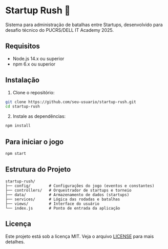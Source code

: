 # Startup Rush 🚀

Sistema para administração de batalhas entre Startups, desenvolvido para desafio técnico do PUCRS/DELL IT Academy 2025. 

## Requisitos

- Node.js 14.x ou superior
- npm 6.x ou superior

## Instalação

1. Clone o repositório:
```bash
git clone https://github.com/seu-usuario/startup-rush.git
cd startup-rush
```

2. Instale as dependências:
```bash
npm install
```

## Para iniciar o jogo

```bash
npm start
```

## Estrutura do Projeto

```
startup-rush/
├── config/        # Configurações do jogo (eventos e constantes)
├── controllers/   # Orquestrador de startups e torneio
├── data/          # Armazenamento de dados (startups)
├── services/      # Lógica das rodadas e batalhas
├── views/         # Interface do usuário
└── index.js       # Ponto de entrada da aplicação
```


## Licença

Este projeto está sob a licença MIT. Veja o arquivo [LICENSE](LICENSE) para mais detalhes. 